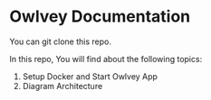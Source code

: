 # Owlvey Documentation

You can git clone this repo.

In this repo, You will find about the following topics:

1. Setup Docker and Start Owlvey App
2. Diagram Architecture
